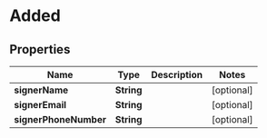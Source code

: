 

# Added


## Properties

| Name | Type | Description | Notes |
|------------ | ------------- | ------------- | -------------|
|**signerName** | **String** |  |  [optional] |
|**signerEmail** | **String** |  |  [optional] |
|**signerPhoneNumber** | **String** |  |  [optional] |



